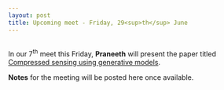 ```yaml
---
layout: post
title: Upcoming meet - Friday, 29<sup>th</sup> June
---
```

## 

In our 7<sup>th</sup> meet this Friday, **Praneeth** will present the paper titled [Compressed sensing using generative models](https://arxiv.org/pdf/1703.03208.pdf).


**Notes** for the meeting will be posted here once available.
